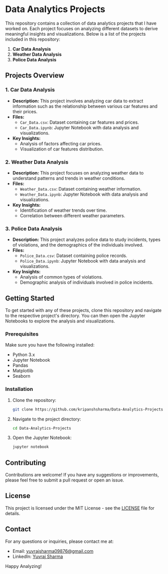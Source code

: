 # Data Analytics Projects

This repository contains a collection of data analytics projects that I have worked on. Each project focuses on analyzing different datasets to derive meaningful insights and visualizations. Below is a list of the projects included in this repository:

1. **Car Data Analysis**
2. **Weather Data Analysis**
3. **Police Data Analysis**

## Projects Overview

### 1. Car Data Analysis
- **Description:** This project involves analyzing car data to extract information such as the relationship between various car features and their prices.
- **Files:**
  - `Car_Data.csv`: Dataset containing car features and prices.
  - `Car_Data.ipynb`: Jupyter Notebook with data analysis and visualizations.
- **Key Insights:**
  - Analysis of factors affecting car prices.
  - Visualization of car features distribution.

### 2. Weather Data Analysis
- **Description:** This project focuses on analyzing weather data to understand patterns and trends in weather conditions.
- **Files:**
  - `Weather_Data.csv`: Dataset containing weather information.
  - `Weather_Data.ipynb`: Jupyter Notebook with data analysis and visualizations.
- **Key Insights:**
  - Identification of weather trends over time.
  - Correlation between different weather parameters.

### 3. Police Data Analysis
- **Description:** This project analyzes police data to study incidents, types of violations, and the demographics of the individuals involved.
- **Files:**
  - `Police_Data.csv`: Dataset containing police records.
  - `Police_Data.ipynb`: Jupyter Notebook with data analysis and visualizations.
- **Key Insights:**
  - Analysis of common types of violations.
  - Demographic analysis of individuals involved in police incidents.

## Getting Started

To get started with any of these projects, clone this repository and navigate to the respective project's directory. You can then open the Jupyter Notebooks to explore the analysis and visualizations.

### Prerequisites

Make sure you have the following installed:
- Python 3.x
- Jupyter Notebook
- Pandas
- Matplotlib
- Seaborn

### Installation

1. Clone the repository:
    ```sh
    git clone https://github.com/kripanshsharma/Data-Analytics-Projects.git
    ```
2. Navigate to the project directory:
    ```sh
    cd Data-Analytics-Projects
    ```
3. Open the Jupyter Notebook:
    ```sh
    jupyter notebook
    ```

## Contributing

Contributions are welcome! If you have any suggestions or improvements, please feel free to submit a pull request or open an issue.

## License

This project is licensed under the MIT License - see the [LICENSE](LICENSE) file for details.

## Contact

For any questions or inquiries, please contact me at:
- Email: yuvrajsharma09876@gmail.com
- LinkedIn: [Yuvraj Sharma](https://www.linkedin.com/in/yuvraj-sharma-92a83327a/)

Happy Analyzing!
